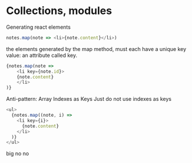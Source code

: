 # Collections, modules

Generating react elements
```js
notes.map(note => <li>{note.content}</li>)
```

the elements generated by the map method, must each have a unique key value: an attribute called key.
```js
{notes.map(note => 
    <li key={note.id}>
    {note.content}
    </li>
)}
```

Anti-pattern: Array Indexes as Keys
Just do not use indexes as keys

```js
<ul>
  {notes.map((note, i) => 
    <li key={i}>
      {note.content}
    </li>
  )}
</ul>
```
big no no